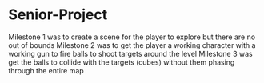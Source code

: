 # Senior-Project
Milestone 1 was to create a scene for the player to explore but there are no out of bounds 
Milestone 2 was to get the player a working character with a working gun to fire balls to shoot targets around the level
Milestone 3 was get the balls to collide with the targets (cubes) without them phasing through the entire map
